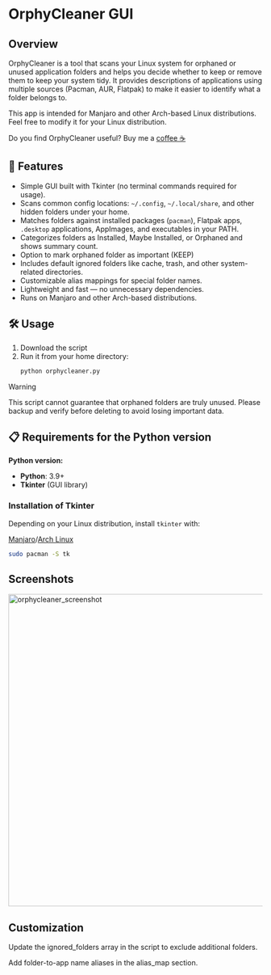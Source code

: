 # OrphyCleaner GUI

## Overview

OrphyCleaner is a tool that scans your Linux system for orphaned or unused application folders and helps you decide whether to keep or remove them to keep your system tidy. It provides descriptions of applications using multiple sources (Pacman, AUR, Flatpak) to make it easier to identify what a folder belongs to. 

This app is intended for Manjaro and other Arch-based Linux distributions. Feel free to modify it for your Linux distribution. 

Do you find OrphyCleaner useful? Buy me a [coffee ☕](https://ko-fi.com/dodog)

## 🚀 Features

- Simple GUI built with Tkinter (no terminal commands required for usage).
- Scans common config locations: `~/.config`, `~/.local/share`, and other hidden folders under your home.
- Matches folders against installed packages (`pacman`), Flatpak apps, `.desktop` applications, AppImages, and executables in your PATH.
- Categorizes folders as Installed, Maybe Installed, or Orphaned and shows summary count.
- Option to mark orphaned folder as important (KEEP)
- Includes default ignored folders like cache, trash, and other system-related directories.
- Customizable alias mappings for special folder names.
- Lightweight and fast — no unnecessary dependencies.
- Runs on Manjaro and other Arch-based distributions.

## 🛠️ Usage
1. Download the script 
2. Run it from your home directory:
   ```bash
   python orphycleaner.py
   ```

> [!WARNING]
> This script cannot guarantee that orphaned folders are truly unused. Please backup and verify before deleting to avoid losing important data.

## 📋 Requirements for the Python version

**Python version:**
- **Python**: 3.9+  
- **Tkinter** (GUI library)  

### Installation of Tkinter
Depending on your Linux distribution, install `tkinter` with:

[Manjaro](https://manjaro.org)/[Arch Linux](https://archlinux.org)
  ```bash
  sudo pacman -S tk
   ```

## Screenshots
<img width="1000" height="618" alt="orphycleaner_screenshot" src="https://github.com/user-attachments/assets/4304a7ff-3eb7-464a-88b9-7f2230970727" />


## Customization
Update the ignored_folders array in the script to exclude additional folders.

Add folder-to-app name aliases in the alias_map section.



